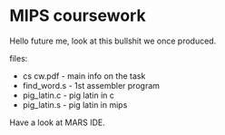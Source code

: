 # MIPS coursework

Hello future me, look at this bullshit we once produced.

files:
- cs cw.pdf - main info on the task
- find_word.s  - 1st assembler program
- pig_latin.c  - pig latin in c
- pig_latin.s  - pig latin in mips

Have a look at MARS IDE. 

